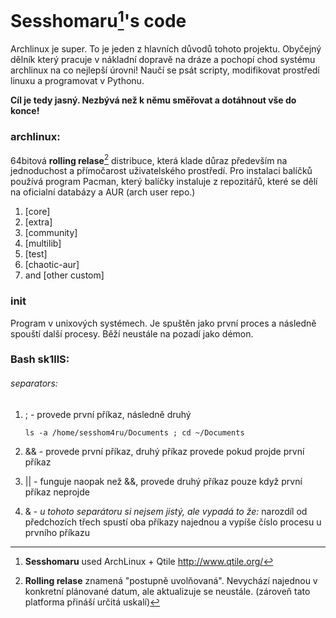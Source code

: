 # Sesshomaru[^1]'s code

Archlinux je super. To je jeden z hlavních důvodů tohoto projektu. Obyčejný dělník který pracuje v nákladní dopravě na dráze a pochopí chod systému archlinux na co nejlepší úrovni! Naučí se psát scripty, modifikovat prostředí linuxu a programovat v Pythonu.

**Cíl je tedy jasný. Nezbývá než k němu směřovat a dotáhnout vše do konce!**

### archlinux:

64bitová **rolling relase**[^2] distribuce, která klade důraz především na jednoduchost a přímočarost uživatelského prostředí.
Pro instalaci balíčků používá program Pacman, který balíčky instaluje z repozitářů, které se dělí na oficialní databázy a AUR (arch user repo.)
1. [core] 
2. [extra]
3. [community]
4. [multilib]
5. [test]
6. [chaotic-aur] 
7. and [other custom]

### init
Program v unixových systémech. Je spuštěn jako první proces a následně spouští další procesy. Běží neustále na pozadí jako démon.

<!-- poznámky k bash scriptování -->

### Bash sk1llS:

###### _separators:_
1. ; - provede první příkaz, následně druhý
      
      ```
      ls -a /home/sesshom4ru/Documents ; cd ~/Documents
      ```
      
2. && - provede první příkaz, druhý příkaz provede pokud projde první příkaz
3. || - funguje naopak než &&, provede druhý příkaz pouze když první příkaz neprojde
4. &  - _u tohoto separátoru si nejsem jistý, ale vypadá to že:_ narozdíl od předchozích třech spustí oba příkazy najednou a vypíše číslo procesu u prvního příkazu 


<!-- vysv2tlivky pod 4arou -->

[^1]: **Sesshomaru** used ArchLinux + Qtile http://www.qtile.org/

<body>
  <!-- solid style -->
  <i class="fa-solid fa-user"></i>

  <!-- regular style -->
  <i class="fa-regular fa-user"></i>

  <!-- light style -->
  <i class="fa-light fa-user"></i>

  <!-- duotone style -->
  <i class="fa-duotone fa-user"></i>

  <!-- all new thin style -->
  <i class="fa-thin fa-user"></i>

  <!--brand icon-->
  <i class="fa-brands fa-github-square"></i>
</body>


[^2]: **Rolling relase** znamená "postupně uvolňovaná". Nevychází najednou v konkretní plánované datum, ale aktualizuje se neustále. (zároveň tato platforma přináší určitá uskalí)


